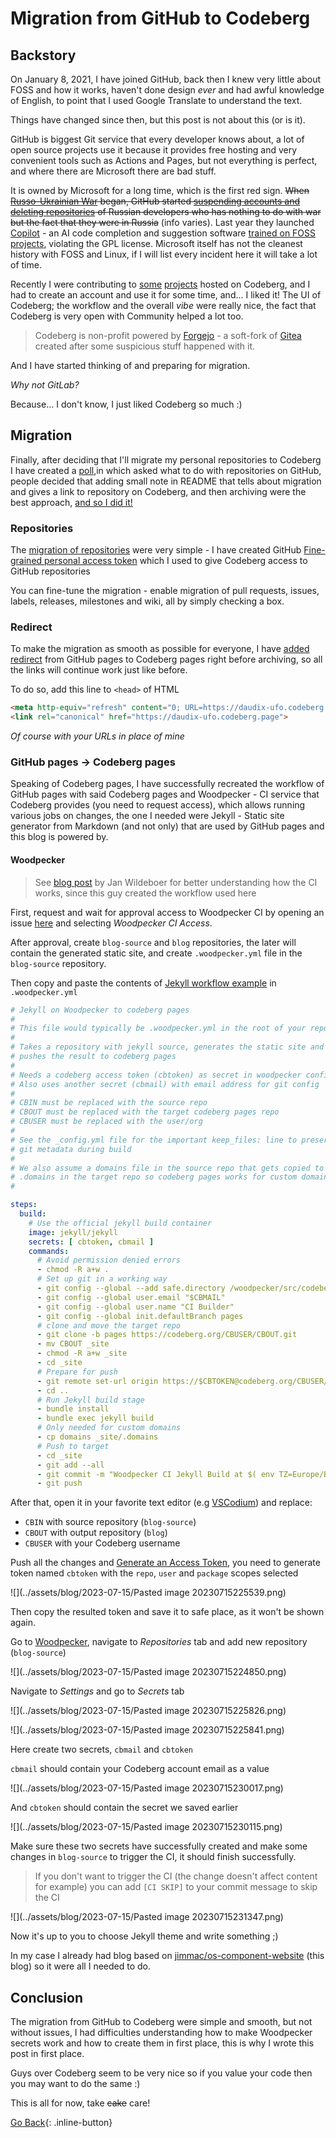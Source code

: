 # Migration from GitHub to Codeberg

## Backstory

On January 8, 2021, I have joined GitHub, back then I knew very little about FOSS and how it works, haven't done design _ever_ and had awful knowledge of English, to point that I used Google Translate to understand the text.

Things have changed since then, but this post is not about this (or is it).

GitHub is biggest Git service that every developer knows about, a lot of open source projects use it because it provides free hosting and very convenient tools such as Actions and Pages, but not everything is perfect, and where there are Microsoft there are bad stuff.

It is owned by Microsoft for a long time, which is the first red sign. ~~When [Russo-Ukrainian War](https://en.wikipedia.org/wiki/Russo-Ukrainian_War) began, GitHub started [suspending accounts and deleting repositories](https://www.jessesquires.com/blog/2022/04/19/github-suspending-russian-accounts) of Russian developers who has nothing to do with war but the fact that they were in Russia~~ (info varies). Last year they launched [Copilot](https://github.com/features/copilot) - an AI code completion and suggestion software [trained on FOSS projects](https://githubcopilotinvestigation.com), violating the GPL license. Microsoft itself has not the cleanest history with FOSS and Linux, if I will list every incident here it will take a lot of time.

Recently I were contributing to [some](https://codeberg.org/Bavarder/Bavarder) [projects](https://codeberg.org/Imaginer/Imaginer) hosted on Codeberg, and I had to create an account and use it for some time, and... I liked it! The UI of Codeberg; the workflow and the overall _vibe_ were really nice, the fact that Codeberg is very open with Community helped a lot too.

> Codeberg is non-profit powered by [Forgejo](https://forgejo.org) - a soft-fork of [Gitea](https://about.gitea.com) created after some suspicious stuff happened with it.

And I have started thinking of and preparing for migration.

_Why not GitLab?_

Because... I don't know, I just liked Codeberg so much :)

## Migration

Finally, after deciding that I'll migrate my personal repositories to Codeberg I have created a [poll](https://mstdn.social/@Daudix/110680533037666405),in which asked what to do with repositories on GitHub, people decided that adding small note in README that tells about migration and gives a link to repository on Codeberg, and then archiving were the best approach, [and so I did it!](https://mstdn.social/@Daudix/110685982530642051)

### Repositories

The [migration of repositories](https://docs.codeberg.org/advanced/migrating-repos) were very simple - I have created GitHub [Fine-grained personal access token](https://github.com/settings/tokens?type=beta) which I used to give Codeberg access to GitHub repositories

You can fine-tune the migration - enable migration of pull requests, issues, labels, releases, milestones and wiki, all by simply checking a box.

### Redirect

To make the migration as smooth as possible for everyone, I have [added redirect](https://mstdn.social/@Daudix/110682189578914151) from GitHub pages to Codeberg pages right before archiving, so all the links will continue work just like before.

To do so, add this line to `<head>` of HTML

```html
<meta http-equiv="refresh" content="0; URL=https://daudix-ufo.codeberg.page">
<link rel="canonical" href="https://daudix-ufo.codeberg.page">
```

_Of course with your URLs in place of mine_

### GitHub pages → Codeberg pages

Speaking of Codeberg pages, I have successfully recreated the workflow of GitHub pages with said Codeberg pages and Woodpecker - CI service that Codeberg provides (you need to request access), which allows running various jobs on changes, the one I needed were Jekyll - Static site generator from Markdown (and not only) that are used by GitHub pages and this blog is powered by.

#### Woodpecker

> See [blog post](https://jan.wildeboer.net/2022/07/Woodpecker-CI-Jekyll/) by Jan Wildeboer for better understanding how the CI works, since this guy created the workflow used here

First, request and wait for approval access to Woodpecker CI by opening an issue [here](https://codeberg.org/Codeberg-e.V./requests/issues/new/choose) and selecting _Woodpecker CI Access_.

After approval, create `blog-source` and `blog` repositories, the later will contain the generated static site, and create `.woodpecker.yml` file in the `blog-source` repository.

Then copy and paste the contents of [Jekyll workflow example](https://codeberg.org/Codeberg-CI/examples/src/branch/main/Jekyll/jekyll.yml) in `.woodpecker.yml`

```yml
# Jekyll on Woodpecker to codeberg pages
#
# This file would typically be .woodpecker.yml in the root of your repository.
#
# Takes a repository with jekyll source, generates the static site and
# pushes the result to codeberg pages
#
# Needs a codeberg access token (cbtoken) as secret in woodpecker config
# Also uses another secret (cbmail) with email address for git config
#
# CBIN must be replaced with the source repo
# CBOUT must be replaced with the target codeberg pages repo
# CBUSER must be replaced with the user/org
#
# See the _config.yml file for the important keep_files: line to preserve
# git metadata during build
#
# We also assume a domains file in the source repo that gets copied to
# .domains in the target repo so codeberg pages works for custom domains
#

steps:
  build:
    # Use the official jekyll build container
    image: jekyll/jekyll
    secrets: [ cbtoken, cbmail ]
    commands:
      # Avoid permission denied errors
      - chmod -R a+w .
      # Set up git in a working way
      - git config --global --add safe.directory /woodpecker/src/codeberg.org/CBUSER/CBIN/_site
      - git config --global user.email "$CBMAIL"
      - git config --global user.name "CI Builder"
      - git config --global init.defaultBranch pages
      # clone and move the target repo
      - git clone -b pages https://codeberg.org/CBUSER/CBOUT.git
      - mv CBOUT _site
      - chmod -R a+w _site
      - cd _site
      # Prepare for push
      - git remote set-url origin https://$CBTOKEN@codeberg.org/CBUSER/CBOUT.git
      - cd ..
      # Run Jekyll build stage
      - bundle install
      - bundle exec jekyll build
      # Only needed for custom domains
      - cp domains _site/.domains
      # Push to target
      - cd _site
      - git add --all
      - git commit -m "Woodpecker CI Jekyll Build at $( env TZ=Europe/Berlin date +"%Y-%m-%d %X %Z" )"
      - git push
```

After that, open it in your favorite text editor (e.g [VSCodium](https://vscodium.com)) and replace:

- `CBIN` with source repository (`blog-source`)
- `CBOUT` with output repository (`blog`)
- `CBUSER` with your Codeberg username

Push all the changes and [Generate an Access Token](https://docs.codeberg.org/advanced/access-token), you need to generate token named `cbtoken` with the `repo`, `user` and `package` scopes selected

![](../assets/blog/2023-07-15/Pasted image 20230715225539.png)

Then copy the resulted token and save it to safe place, as it won't be shown again.

Go to [Woodpecker](https://ci.codeberg.org), navigate to _Repositories_ tab and add new repository (`blog-source`)

![](../assets/blog/2023-07-15/Pasted image 20230715224850.png)

Navigate to _Settings_ and go to _Secrets_ tab

![](../assets/blog/2023-07-15/Pasted image 20230715225826.png)

![](../assets/blog/2023-07-15/Pasted image 20230715225841.png)

Here create two secrets, `cbmail` and `cbtoken`

`cbmail` should contain your Codeberg account email as a value

![](../assets/blog/2023-07-15/Pasted image 20230715230017.png)

And `cbtoken` should contain the secret we saved earlier

![](../assets/blog/2023-07-15/Pasted image 20230715230115.png)

Make sure these two secrets have successfully created and make some changes in `blog-source` to trigger the CI, it should finish successfully.

> If you don't want to trigger the CI (the change doesn't affect content for example) you can add `[CI SKIP]` to your commit message to skip the CI

![](../assets/blog/2023-07-15/Pasted image 20230715231347.png)

Now it's up to you to choose Jekyll theme and write something ;)

In my case I already had blog based on [jimmac/os-component-website](https://github.com/jimmac/os-component-website) (this blog) so it were all I needed to do.

## Conclusion

The migration from GitHub to Codeberg were simple and smooth, but not without issues, I had difficulties understanding how to make Woodpecker secrets work and how to create them in first place, this is why I wrote this post in first place.

Guys over Codeberg seem to be very nice so if you value your code then you may want to do the same :)

This is all for now, take ~~cake~~ care!

[Go Back](<javascript:window.history.go(-1);>){: .inline-button}
